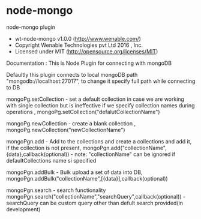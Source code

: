 # node-mongo
node-mongo plugin

 * wt-node-mongo v1.0.0 (http://www.wenable.com/)
 * Copyright Wenable Technologies pvt Ltd 2016 , Inc.
 * Licensed under MIT (http://opensource.org/licenses/MIT)


Documentation : 
This is Node Plugin for connecting with mongoDB

Defaultly this plugin connects to local mongoDB path "mongodb://localhost:27017", to change it specify full path while connecting to DB

mongoPg.setCollection  - set a default collection in case we are working with single collection but is ineffective if we specify collection names during operations , 
mongoPg.setCollection("defalutCollectionName")

mongoPg.newCollection - create a blank collection , 
mongoPg.newCollection("newCollectionName")

mongoPgn.add - Add to the collections and create a collections and add it, if the collection is not present, 
mongoPgn.add("collectionName",{data},callback(optional)) - note: "collectionName" can be ignored if defaultCollections name si specified

mongoPgn.addBulk - Bulk upload a set of data into DB, 
mongoPgn.addBulk("collectionName",[{data}],callback(optional))

mongoPgn.search  - search functionality
mongoPgn.search("collectionName","searchQuery",callback(optional)) - searchQuery can be custom query other than defult search provided(in development)
